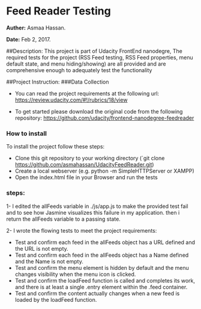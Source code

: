 # Feed Reader Testing

**Auther:** Asmaa Hassan.

**Date:** Feb 2, 2017.

##Description:
This project is part of Udacity FrontEnd nanodegre, The required tests for the project (RSS Feed testing, RSS Feed properties, menu default state, and menu hiding/showing) are all provided and are comprehensive enough to adequately test the functionality


##Project Instruction:
###Data Collection
- You can read the project requirements at the following url:
https://review.udacity.com/#!/rubrics/18/view

- To get started please download the original code from the following repository:
https://github.com/udacity/frontend-nanodegree-feedreader


### How to install
To install the project follow these steps:

- Clone this git repository to your working directory (`git clone https://github.com/asmahassan/UdacityFeedReader.git)
- Create a local webserver (e.g. python -m SimpleHTTPServer or XAMPP)
- Open the index.html file in your Browser and run the tests


### steps:
1- I edited the allFeeds variable in ./js/app.js to make the provided test fail and to see how Jasmine visualizes this failure in my application. then i return the allFeeds variable to a passing state.

2- I wrote the flowing tests to meet the project requirements:
- Test and confirm each feed in the allFeeds object has a URL defined and the URL is not empty.
- Test and confirm each feed in the allFeeds object has a Name defined and the Name is not empty.
- Test and confirm the menu element is hidden by default and the menu changes visibility when the menu icon is clicked.
- Test and confirm the loadFeed function is called and completes its work, and there is at least a single .entry element within the .feed container.
- Test and confirm the content actually changes when a new feed is loaded by the loadFeed function.